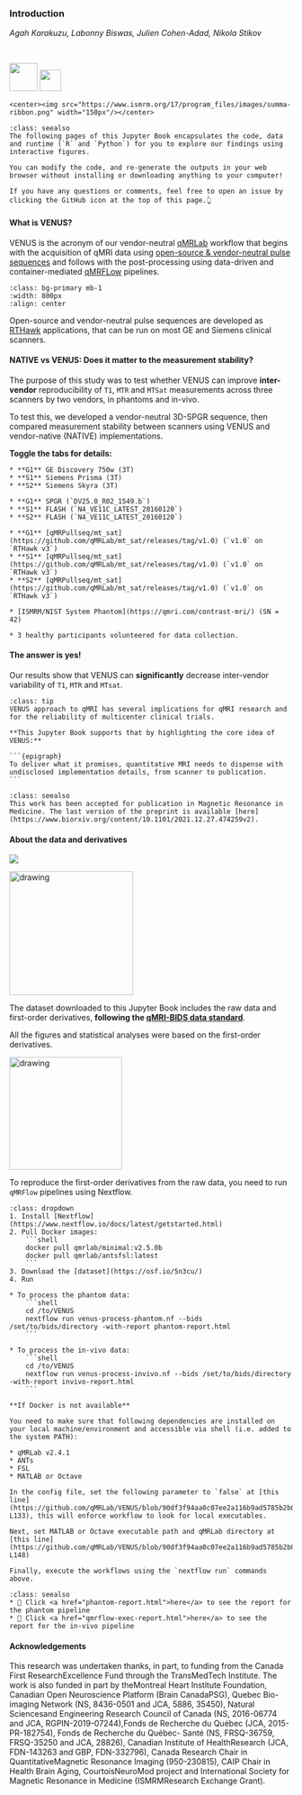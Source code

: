 ### Introduction

_Agah Karakuzu, Labonny Biswas, Julien Cohen-Adad, Nikola Stikov_

<br>

<img src="https://upload.wikimedia.org/wikipedia/commons/thumb/1/1b/R_logo.svg/1280px-R_logo.svg.png" width="50px"/>&nbsp;<img src="https://upload.wikimedia.org/wikipedia/commons/thumb/c/c3/Python-logo-notext.svg/1200px-Python-logo-notext.svg.png" width="38px"/>
````{margin}
<center><img src="https://www.ismrm.org/17/program_files/images/summa-ribbon.png" width="150px"/></center>
````

```{admonition} 🏅 &nbsp;Interact with, explore and reproduce our findings!&nbsp;🏅
:class: seealso
The following pages of this Jupyter Book encapsulates the code, data and runtime (`R` and `Python`) for you to explore our findings using interactive figures. 

You can modify the code, and re-generate the outputs in your web browser without installing or downloading anything to your computer!

If you have any questions or comments, feel free to open an issue by clicking the GitHub icon at the top of this page.👆
```

#### What is VENUS?

VENUS is the acronym of our vendor-neutral [qMRLab](https://qmrlab.org) workflow that begins with the acquisition of qMRI data using [open-source & vendor-neutral pulse sequences](https://github.com/qmrlab/pulse_sequences) and follows with the post-processing using data-driven and container-mediated [qMRFLow](https://github.com/qmrlab/qmrflow) pipelines.

```{image} ../assets/banner.jpg
:class: bg-primary mb-1
:width: 800px
:align: center
```

Open-source and vendor-neutral pulse sequences are developed as [RTHawk](https://www.heartvista.ai/for-research) applications, that can be run on most GE and Siemens clinical scanners.

#### NATIVE vs VENUS: Does it matter to the measurement stability? 

The purpose of this study was to test whether VENUS can improve **inter-vendor** reproducibility of `T1`, `MTR` and `MTSat` measurements across three scanners by two vendors, in phantoms and in-vivo.

To test this, we developed a vendor-neutral 3D-SPGR sequence, then compared measurement stability between scanners using VENUS and vendor-native (NATIVE) implementations.

**Toggle the tabs for details:**

```{tabbed} Scanners
* **G1** GE Discovery 750w (3T)
* **S1** Siemens Prisma (3T)
* **S2** Siemens Skyra (3T)
```

```{tabbed} NATIVE implementation
* **G1** SPGR (`DV25.0_R02_1549.b`)
* **S1** FLASH (`N4_VE11C_LATEST_20160120`)
* **S2** FLASH (`N4_VE11C_LATEST_20160120`)
```

```{tabbed} VENUS implementation
* **G1** [qMRPullseq/mt_sat](https://github.com/qMRLab/mt_sat/releases/tag/v1.0) (`v1.0` on `RTHawk v3`)
* **S1** [qMRPullseq/mt_sat](https://github.com/qMRLab/mt_sat/releases/tag/v1.0) (`v1.0` on `RTHawk v3`)
* **S2** [qMRPullseq/mt_sat](https://github.com/qMRLab/mt_sat/releases/tag/v1.0) (`v1.0` on `RTHawk v3`)
```

```{tabbed} Phantom
* [ISMRM/NIST System Phantom](https://qmri.com/contrast-mri/) (SN = 42)
```

```{tabbed} In-vivo
* 3 healthy participants volunteered for data collection.
```

#### The answer is yes!

Our results show that VENUS can **significantly** decrease inter-vendor variability of `T1`, `MTR` and `MTsat`.

`````{admonition} Implications
:class: tip
VENUS approach to qMRI has several implications for qMRI research and for the reliability of multicenter clinical trials. 

**This Jupyter Book supports that by highlighting the core idea of VENUS:**

```{epigraph}
To deliver what it promises, quantitative MRI needs to dispense with undisclosed implementation details, from scanner to publication.
```

`````
`````{admonition} See Also
:class: seealso
This work has been accepted for publication in Magnetic Resonance in Medicine. The last version of the preprint is available [here](https://www.biorxiv.org/content/10.1101/2021.12.27.474259v2).
`````

#### About the data and derivatives

[![](https://img.shields.io/badge/DATA%20DOI-10.17605%2FOSF.IO%2F5N3CU-blue)](https://osf.io/5n3cu/)

<img src="https://upload.wikimedia.org/wikipedia/commons/d/de/BIDS_Logo.png" alt="drawing" width="220px"/>

The dataset downloaded to this Jupyter Book includes the raw data and first-order derivatives, **following the [qMRI-BIDS data standard](https://www.medrxiv.org/content/10.1101/2021.10.22.21265382v3)**.

All the figures and statistical analyses were based on the first-order derivatives. 

<img src="https://github.com/qMRLab/qMRFlow/raw/master/assets/qmrflow_small.png" alt="drawing" width="200px"/>


To reproduce the first-order derivatives from the raw data, you need to run `qMRFlow` pipelines using Nextflow.

```{admonition} Click the button to reveal qMRFlow instructions.
:class: dropdown
1. Install [Nextflow](https://www.nextflow.io/docs/latest/getstarted.html)
2. Pull Docker images:
    ```shell
    docker pull qmrlab/minimal:v2.5.0b
    docker pull qmrlab/antsfsl:latest
    ```
3. Download the [dataset](https://osf.io/5n3cu/)
4. Run

* To process the phantom data:
    ```shell
    cd /to/VENUS
    nextflow run venus-process-phantom.nf --bids /set/to/bids/directory -with-report phantom-report.html
    ```

* To process the in-vivo data:
    ```shell
    cd /to/VENUS
    nextflow run venus-process-invivo.nf --bids /set/to/bids/directory -with-report invivo-report.html
    ```

**If Docker is not available**

You need to make sure that following dependencies are installed on your local machine/environment and accessible via shell (i.e. added to the system PATH):

* qMRLab v2.4.1
* ANTs 
* FSL
* MATLAB or Octave 

In the config file, set the following parameter to `false` at [this line](https://github.com/qMRLab/VENUS/blob/90df3f94aa0c07ee2a116b9ad5785b2b0057fa60/nextflow.config#L131-L133), this will enforce workflow to look for local executables.

Next, set MATLAB or Octave executable path and qMRLab directory at [this line](https://github.com/qMRLab/VENUS/blob/90df3f94aa0c07ee2a116b9ad5785b2b0057fa60/nextflow.config#L144-L148)

Finally, execute the workflows using the `nextflow run` commands above.
```

`````{admonition} qMRFLow execution reports
:class: seealso
* 📑 Click <a href="phantom-report.html">here</a> to see the report for the phantom pipeline
* 📑 Click <a href="qmrflow-exec-report.html">here</a> to see the report for the in-vivo pipeline
`````

#### Acknowledgements

This research was undertaken thanks, in part, to funding from the Canada First ResearchExcellence Fund through the TransMedTech Institute. The work is also funded in part by theMontreal Heart Institute Foundation, Canadian Open Neuroscience Platform (Brain CanadaPSG), Quebec Bio-imaging Network (NS, 8436-0501 and JCA, 5886, 35450), Natural Sciencesand Engineering Research Council of Canada (NS, 2016-06774 and JCA, RGPIN-2019-07244),Fonds de Recherche du Québec (JCA, 2015-PR-182754), Fonds de Recherche du Québec- Santé (NS, FRSQ-36759, FRSQ-35250 and JCA, 28826), Canadian Institute of HealthResearch (JCA, FDN-143263 and GBP, FDN-332796), Canada Research Chair in QuantitativeMagnetic Resonance Imaging (950-230815), CAIP Chair in Health Brain Aging, CourtoisNeuroMod project and International Society for Magnetic Resonance in Medicine (ISMRMResearch Exchange Grant).